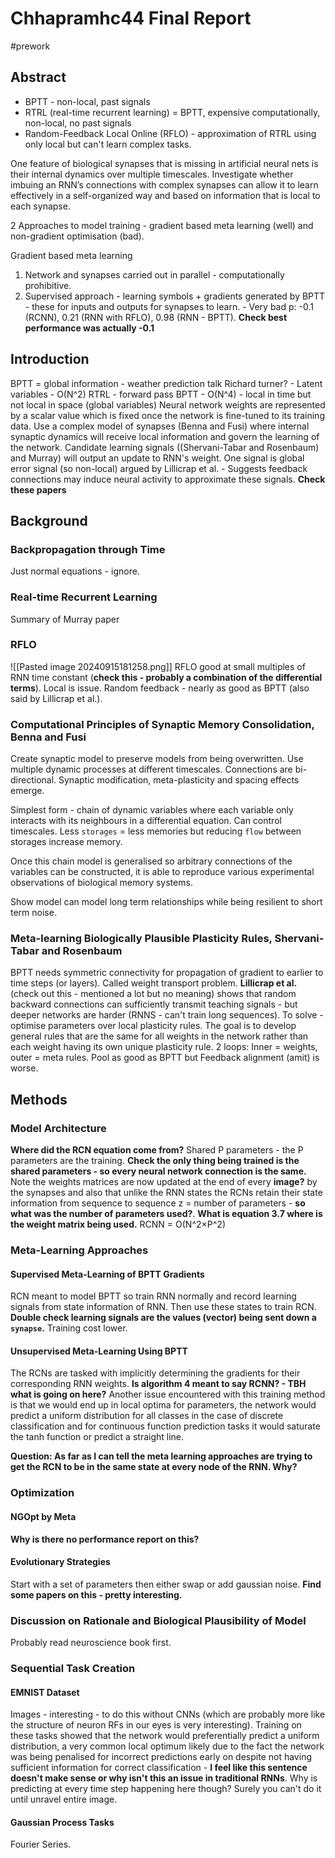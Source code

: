 # Chhapramhc44 Final Report
#prework
## Abstract
- BPTT - non-local, past signals
- RTRL (real-time recurrent learning) = BPTT, expensive computationally, non-local, no past signals
- Random-Feedback Local Online (RFLO) - approximation of RTRL using only local but can't learn complex tasks.

One feature of biological synapses that is missing in artificial neural nets is their internal dynamics over multiple timescales.
Investigate whether imbuing an RNN’s connections with complex synapses can allow it to learn effectively in a self-organized way and based on information that is local to each synapse.

2 Approaches to model training - gradient based meta learning (well) and non-gradient optimisation (bad).

Gradient based meta learning
1) Network and synapses carried out in parallel - computationally prohibitive.
2) Supervised approach - learning symbols + gradients generated by BPTT - these for inputs and outputs for synapses to learn. - Very bad p: -0.1 (RCNN), 0.21 (RNN with RFLO), 0.98 (RNN - BPTT).
**Check best performance was actually -0.1**
## Introduction
BPTT = global information - weather prediction talk Richard turner? - Latent variables - O(N^2)
RTRL - forward pass BPTT - O(N^4) - local in time but not local in space (global variables)
Neural network weights are represented by a scalar value which is fixed once the network is fine-tuned to its training data.
Use a complex model of synapses (Benna and Fusi) where internal synaptic dynamics will receive local information and govern the learning of the network. 
Candidate learning signals ((Shervani-Tabar and Rosenbaum) and Murray) will output an update to RNN's weight.
One signal is global error signal (so non-local) argued by Lillicrap et al. - Suggests feedback connections may induce neural activity to approximate these signals.
**Check these papers**
## Background
### Backpropagation through Time
Just normal equations - ignore.
### Real-time Recurrent Learning

Summary of Murray paper
### RFLO

![[Pasted image 20240915181258.png]]
RFLO good at small multiples of RNN time constant (**check this - probably a combination of the differential terms**).
Local is issue.
Random feedback - nearly as good as BPTT (also said by Lillicrap et al.).
### Computational Principles of Synaptic Memory Consolidation, Benna and Fusi
Create synaptic model to preserve models from being overwritten.
Use multiple dynamic processes at different timescales.
Connections are bi-directional.
Synaptic modification, meta-plasticity and spacing effects emerge.

Simplest form - chain of dynamic variables where each variable only interacts with its neighbours in a differential equation.
Can control timescales.
Less `storages` = less memories but reducing `flow` between storages increase memory.

Once this chain model is generalised so arbitrary connections of the variables can be constructed, it is able to reproduce various experimental observations of biological memory systems.

Show model can model long term relationships while being resilient to short term noise.
### Meta-learning Biologically Plausible Plasticity Rules, Shervani-Tabar and Rosenbaum
BPTT needs symmetric connectivity for propagation of gradient to earlier to time steps (or layers).
Called weight transport problem.
**Lillicrap et al.** (check out this - mentioned a lot but no meaning) shows that random backward connections can sufficiently transmit teaching signals - but deeper networks are harder (RNNS - can't train long sequences).
To solve - optimise parameters over local plasticity rules.
The goal is to develop general rules that are the same for all weights in the network rather than each weight having its own unique plasticity rule.
2 loops: Inner = weights, outer = meta rules.
Pool as good as BPTT but Feedback alignment (amit) is worse.
## Methods
### Model Architecture
**Where did the RCN equation come from?**
Shared P parameters - the P parameters are the training. **Check the only thing being trained is the shared parameters - so every neural network connection is the same.**
Note the weights matrices are now updated at the end of every **image?** by the synapses and also that unlike the RNN states the RCNs retain their state information from sequence to sequence
z = number of parameters - **so what was the number of parameters used?**.
**What is equation 3.7 where is the weight matrix being used.**
RCNN = O(N^2$\times$P^2)
### Meta-Learning Approaches
#### Supervised Meta-Learning of BPTT Gradients
RCN meant to model BPTT so train RNN normally and record learning signals from state information of RNN. Then use these states to train RCN.
**Double check learning signals are the values (vector) being sent down a `synapse`.**
Training cost lower.
#### Unsupervised Meta-Learning Using BPTT
The RCNs are tasked with implicitly determining the gradients for their corresponding RNN weights.
**Is algorithm 4 meant to say RCNN? - TBH what is going on here?**
Another issue encountered with this training method is that we would end up in local optima for parameters, the network would predict a uniform distribution for all classes in the case of discrete classification and for continuous function prediction tasks it would saturate the tanh function or predict a straight line.

**Question: As far as I can tell the meta learning approaches are trying to get the RCN to be in the same state at every node of the RNN. Why?**
### Optimization
#### NGOpt by Meta
**Why is there no performance report on this?**
#### Evolutionary Strategies
Start with a set of parameters then either swap or add gaussian noise.
**Find some papers on this - pretty interesting.**
### Discussion on Rationale and Biological Plausibility of Model
Probably read neuroscience book first.
### Sequential Task Creation
#### EMNIST Dataset
Images - interesting - to do this without CNNs (which are probably more like the structure of neuron RFs in our eyes is very interesting).
Training on these tasks showed that the network would preferentially predict a uniform distribution, a very common local optimum likely due to the fact the network was being penalised for incorrect predictions early on despite not having sufficient information for correct classification - **I feel like this sentence doesn't make sense or why isn't this an issue in traditional RNNs**.
Why is predicting at every time step happening here though? Surely you can't do it until unravel entire image.
#### Gaussian Process Tasks
Fourier Series.
